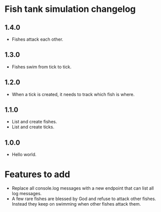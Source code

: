 # Fish tank simulation changelog

## 1.4.0
- Fishes attack each other.

## 1.3.0
- Fishes swim from tick to tick.

## 1.2.0
- When a tick is created, it needs to track which fish is where.

## 1.1.0
- List and create fishes.
- List and create ticks.

## 1.0.0
- Hello world.

# Features to add
- Replace all console.log messages with a new endpoint that can list all log messages.
- A few rare fishes are blessed by God and refuse to attack other fishes. Instead they keep on swimming when other fishes attack them.
